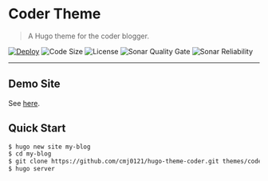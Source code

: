 # Coder Theme

> A Hugo theme for the coder blogger.

[![Deploy][0]][1]
![Code Size][2]
![License][3]
![Sonar Quality Gate][4]
![Sonar Reliability][5]

---

## Demo Site

See [here](https://cmj0121.github.io/hugo-theme-coder/).

## Quick Start

```bash
$ hugo new site my-blog
$ cd my-blog
$ git clone https://github.com/cmj0121/hugo-theme-coder.git themes/coder
$ hugo server
```

[0]: https://github.com/cmj0121/hugo-theme-coder/actions/workflows/hugo.yaml/badge.svg
[1]: https://github.com/cmj0121/hugo-theme-coder/actions/workflows/hugo.yaml
[2]: https://img.shields.io/github/languages/code-size/cmj0121/hugo-theme-coder
[3]: https://img.shields.io/github/license/cmj0121/hugo-theme-coder
[4]: https://sonarcloud.io/api/project_badges/measure?project=cmj0121_hugo-theme-coder&metric=alert_status
[5]: https://sonarcloud.io/api/project_badges/measure?project=cmj0121_hugo-theme-coder&metric=reliability_rating
